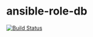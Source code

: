 # ansible-role-db

[![Build Status](https://travis-ci.com/antonritter85/ansible-role-db.svg?branch=master)](https://travis-ci.com/antonritter85/ansible-role-db)
